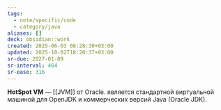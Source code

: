 ```yaml
---
tags:
  - note/specific/code
  - category/java
aliases: []
deck: obsidian::work
created: 2025-06-03 08:28:30+03:00
updated: 2025-10-02T18:20:37+03:00
sr-due: 2027-01-09
sr-interval: 464
sr-ease: 316
---
```


**HotSpot VM**
—
[[JVM]] от Oracle. является стандартной виртуальной машиной для OpenJDK и коммерческих версий Java (Oracle JDK).
